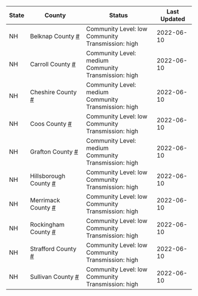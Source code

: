 State | County | Status | Last Updated
--- | --- | --- | --- 
NH | Belknap County <a href="#belknap_county">#</a> | <a name="belknap_county"></a>Community Level: low<br/>Community Transmission: high | 2022-06-10
NH | Carroll County <a href="#carroll_county">#</a> | <a name="carroll_county"></a>Community Level: medium<br/>Community Transmission: high | 2022-06-10
NH | Cheshire County <a href="#cheshire_county">#</a> | <a name="cheshire_county"></a>Community Level: medium<br/>Community Transmission: high | 2022-06-10
NH | Coos County <a href="#coos_county">#</a> | <a name="coos_county"></a>Community Level: low<br/>Community Transmission: high | 2022-06-10
NH | Grafton County <a href="#grafton_county">#</a> | <a name="grafton_county"></a>Community Level: medium<br/>Community Transmission: high | 2022-06-10
NH | Hillsborough County <a href="#hillsborough_county">#</a> | <a name="hillsborough_county"></a>Community Level: low<br/>Community Transmission: high | 2022-06-10
NH | Merrimack County <a href="#merrimack_county">#</a> | <a name="merrimack_county"></a>Community Level: low<br/>Community Transmission: high | 2022-06-10
NH | Rockingham County <a href="#rockingham_county">#</a> | <a name="rockingham_county"></a>Community Level: low<br/>Community Transmission: high | 2022-06-10
NH | Strafford County <a href="#strafford_county">#</a> | <a name="strafford_county"></a>Community Level: low<br/>Community Transmission: high | 2022-06-10
NH | Sullivan County <a href="#sullivan_county">#</a> | <a name="sullivan_county"></a>Community Level: low<br/>Community Transmission: high | 2022-06-10

